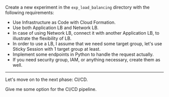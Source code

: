 Create a new experiment in the `exp_load_balancing` directory with the following requirements:
- Use Infrastructure as Code with Cloud Formation.
- Use both Application LB and Network LB.
- In case of using Network LB, connect it with another Application LB, to illustrate the flexibility of LB.
- In order to use a LB, I assume that we need some target group, let's use Sticky Session with 1 target group at least.
- Implement some endpoints in Python to handle the request actually.
- If you need security group, IAM, or anything necessary, create them as well.

---

Let's move on to the next phase: CI/CD.

Give me some option for the CI/CD pipeline.